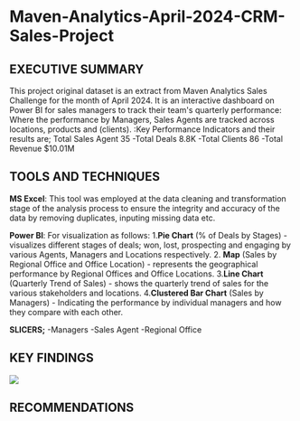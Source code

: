 # Maven-Analytics-April-2024-CRM-Sales-Project

## EXECUTIVE SUMMARY
This project original dataset is an extract from Maven Analytics Sales Challenge for the month of April 2024. It is an interactive dashboard on Power BI for sales managers to track their team's quarterly performance: Where the performance by Managers, Sales Agents are tracked across locations, products and (clients). 
:Key Performance Indicators and their results are; Total Sales Agent 35
-Total Deals 8.8K
-Total Clients 86
-Total Revenue $10.01M

## TOOLS AND TECHNIQUES

**MS Excel**: This tool was employed at the data cleaning and transformation  stage of the analysis process to ensure the integrity and accuracy of the data  by removing duplicates, inputing missing data etc.

**Power BI**: For visualization as follows:
1.**Pie Chart** (% of Deals by Stages) - visualizes different stages of deals; won, lost, prospecting and engaging by various Agents, Managers and Locations respectively.
2. **Map** (Sales by Regional Office and Office Location) - represents the geographical performance by Regional Offices and Office Locations.
3.**Line Chart** (Quarterly Trend of Sales) - shows the quarterly trend of sales for the various stakeholders and locations.
4.**Clustered Bar Chart** (Sales by Managers) - Indicating the performance by individual managers and how they compare with each other.

**SLICERS;**
-Managers
-Sales Agent
-Regional Office

## KEY FINDINGS
![](https://1drv.ms/i/c/943002cb000b2b28/ESRyNzGRsohNmNAmqpl57AIBwJujnhV-H6O029Ad8mlH6w?e=dax3WT)


## RECOMMENDATIONS

